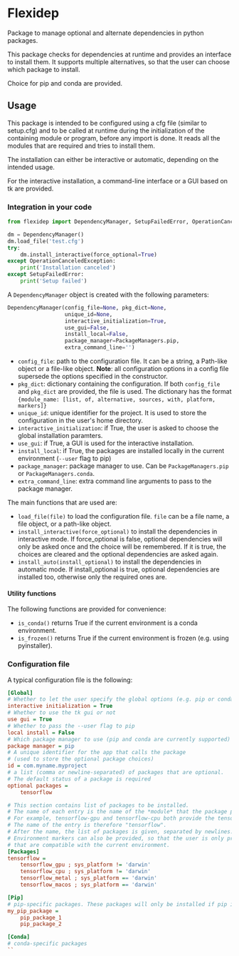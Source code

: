 # Flexidep
Package to manage optional and alternate dependencies in python packages.

This package checks for dependencies at runtime and provides an interface to install them.
It supports multiple alternatives, so that the user can choose which package to install.

Choice for pip and conda are provided.

## Usage

This package is intended to be configured using a cfg file (similar to setup.cfg) and to be called at runtime during
the initialization of the containing module or program, before any import is done.
It reads all the modules that are required and tries to install them.

The installation can either be interactive or automatic, depending on the intended usage.

For the interactive installation, a command-line interface or a GUI based on tk are provided.

### Integration in your code

```python
from flexidep import DependencyManager, SetupFailedError, OperationCanceledException

dm = DependencyManager()
dm.load_file('test.cfg')
try:
    dm.install_interactive(force_optional=True)
except OperationCanceledException:
    print('Installation canceled')
except SetupFailedError:
    print('Setup failed')
```

A `DependencyManager` object is created with the following parameters:
```python
DependencyManager(config_file=None, pkg_dict=None,
                  unique_id=None,
                  interactive_initialization=True,
                  use_gui=False,
                  install_local=False,
                  package_manager=PackageManagers.pip,
                  extra_command_line='')
```

* `config_file`: path to the configuration file. It can be a string, a Path-like object or a file-like object.
**Note**: all configuration options in a config file supersede the options specified in the constructor.
* `pkg_dict`: dictionary containing the configuration. If both `config_file` and `pkg_dict` are provided, the file is used.
The dictionary has the format `{module_name: [list, of, alternative, sources, with, platform, markers]}`
* `unique_id`: unique identifier for the project. It is used to store the configuration in the user's home directory.
* `interactive_initialization`: if True, the user is asked to choose the global installation paramters.
* `use_gui`: if True, a GUI is used for the interactive installation.
* `install_local`: if True, the packages are installed locally in the current environment (`--user` flag to pip)
* `package_manager`: package manager to use. Can be `PackageManagers.pip` or `PackageManagers.conda`.
* `extra_command_line`: extra command line arguments to pass to the package manager.


The main functions that are used are:
* `load_file(file)` to load the configuration file. `file` can be a file name, a file object, or a path-like object.
* `install_interactive(force_optional)` to install the dependencies in interactive mode. If force_optional is false, optional dependencies will only be asked once and the choice will be remembered. If it is true, the choices are cleared and the optional dependencies are asked again.
* `install_auto(install_optional)` to install the dependencies in automatic mode. If install_optional is true, optional dependencies are installed too, otherwise only the required ones are.

#### Utility functions
The following functions are provided for convenience:
* `is_conda()` returns True if the current environment is a conda environment.
* `is_frozen()` returns True if the current environment is frozen (e.g. using pyinstaller).

### Configuration file
A typical configuration file is the following:
```ini
[Global]
# Whether to let the user specify the global options (e.g. pip or conda)
interactive initialization = True
# Whether to use the tk gui or not
use gui = True
# Whether to pass the --user flag to pip
local install = False
# Which package manager to use (pip and conda are currently supported)
package manager = pip
# A unique identifier for the app that calls the package
# (used to store the optional package choices)
id = com.myname.myproject
# a list (comma or newline-separated) of packages that are optional.
# The default status of a package is required
optional packages =
    tensorflow

# This section contains list of packages to be installed.
# The name of each entry is the name of the *module* that the package provides.
# For example, tensorflow-gpu and tensorflow-cpu both provide the tensorflow module.
# The name of the entry is therefore "tensorflow".
# After the name, the list of packages is given, separated by newlines.
# Environment markers can also be provided, so that the user is only presented with options
# that are compatible with the current environment.
[Packages]
tensorflow =
    tensorflow_gpu ; sys_platform != 'darwin'
    tensorflow_cpu ; sys_platform != 'darwin'
    tensorflow_metal ; sys_platform == 'darwin'
    tensorflow_macos ; sys_platform == 'darwin'

[Pip]
# pip-specific packages. These packages will only be installed if pip is used as a manager.
my_pip_package =
    pip_package_1
    pip_package_2

[Conda]
# conda-specific packages
``